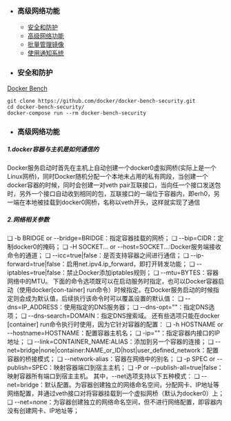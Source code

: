 + ### 高级网络功能 
    + [安全和防护](#安全和防护)
    + [高级网络功能](#高级网络功能)
    + [批量管理镜像](#批量管理镜像)
    + [使用通知系统](#使用通知系统)
+ ### 安全和防护
[Docker Bench](https://github.com/docker/docker-bench-secu-rity)
```
git clone https://github.com/docker/docker-bench-security.git
cd docker-bench-security/
docker-compose run --rm docker-bench-security
```
+ ### 高级网络功能
##### 1.docker容器与主机是如何通信的
Docker服务启动时首先在主机上自动创建一个docker0虚拟网桥(实际上是一个Linux网桥)，同时Docker随机分配一个本地未占用的私有网段，当创建一个docker容器的时候，同时会创建一对veth pair互联接口，当向任一个接口发送包时，另外一个接口自动收到相同的包，互联接口的一端位于容器内，即erh0，另一端在本地被挂载到docker0网桥，名称以veth开头，这样就实现了通信
##### 2.网络相关参数
❑ -b BRIDGE or --bridge=BRIDGE：指定容器挂载的网桥；
❑ --bip=CIDR：定制docker0的掩码；
❑ -H SOCKET... or --host=SOCKET...:Docker服务端接收命令的通道；
❑ --icc=true|false：是否支持容器之间进行通信；
❑ --ip-forward=true|false：启用net.ipv4.ip_forward，即打开转发功能；
❑ --iptables=true|false：禁止Docker添加iptables规则；
❑ --mtu=BYTES：容器网络中的MTU。
下面的命令选项既可以在启动服务时指定，也可以Docker容器启动（使用docker[con-tainer] run命令）时候指定。在Docker服务启动的时候指定则会成为默认值，后续执行该命令时可以覆盖设置的默认值：
❑ --dns=IP_ADDRESS：使用指定的DNS服务器；
❑ --dns-opt=""：指定DNS选项；
❑ --dns-search=DOMAIN：指定DNS搜索域。
还有些选项只能在docker [container] run命令执行时使用，因为它针对容器的配置：
❑ -h HOSTNAME or --hostname=HOSTNAME：配置容器主机名；
❑ -ip=""：指定容器内接口的IP地址；
❑ --link=CONTAINER_NAME:ALIAS：添加到另一个容器的连接；
❑ --net=bridge|none|container:NAME_or_ID|host|user_defined_network：配置容器的桥接模式；
❑ --network-alias：容器在网络中的别名；
❑ -p SPEC or --publish=SPEC：映射容器端口到宿主主机；
❑ -P or --publish-all=true|false：映射容器所有端口到宿主主机。
其中，--net选项支持以下五种模式：
❑ --net=bridge：默认配置。为容器创建独立的网络命名空间，分配网卡、IP地址等网络配置，并通过veth接口对将容器挂载到一个虚拟网桥（默认为docker0）上；
❑ --net=none：为容器创建独立的网络命名空间，但不进行网络配置，即容器内没有创建网卡、IP地址等；